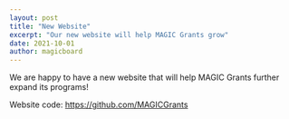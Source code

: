 ```yaml
---
layout: post
title: "New Website"
excerpt: "Our new website will help MAGIC Grants grow"
date: 2021-10-01
author: magicboard
---
```


We are happy to have a new website that will help MAGIC Grants further expand its programs!

Website code: https://github.com/MAGICGrants
